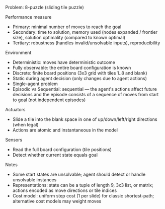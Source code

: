 Problem: 8-puzzle (sliding tile puzzle)

Performance measure
- Primary: minimal number of moves to reach the goal
- Secondary: time to solution, memory used (nodes expanded / frontier size), solution optimality (compared to known optimal)
- Tertiary: robustness (handles invalid/unsolvable inputs), reproducibility

Environment
- Deterministic: moves have deterministic outcome
- Fully observable: the entire board configuration is known
- Discrete: finite board positions (3x3 grid with tiles 1..8 and blank)
- Static during agent decision (only changes due to agent actions)
- Single-agent problem
- Episodic vs Sequential: sequential — the agent's actions affect future decisions and the episode consists of a sequence of moves from start to goal (not independent episodes)

Actuators
- Slide a tile into the blank space in one of up/down/left/right directions (when legal)
- Actions are atomic and instantaneous in the model

Sensors
- Read the full board configuration (tile positions)
- Detect whether current state equals goal

Notes
- Some start states are unsolvable; agent should detect or handle unsolvable instances
- Representations: state can be a tuple of length 9, 3x3 list, or matrix; actions encoded as move directions or tile indices
- Cost model: uniform step cost (1 per slide) for classic shortest-path; alternative cost models may weight moves
